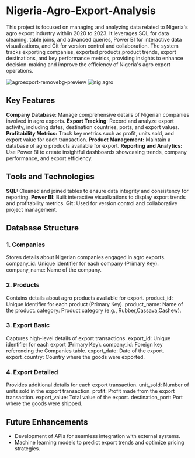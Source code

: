 # Nigeria-Agro-Export-Analysis
This project is focused on managing and analyzing data related to Nigeria's agro export industry withiin 2020 to 2023. It leverages SQL for data cleaning, table joins, and advanced queries, Power BI for interactive data visualizations, and Git for version control and collaboration. The system tracks exporting companies, exported products,product trends, export destinations, and key performance metrics, providing insights to enhance decision-making and improve the efficiency of Nigeria's agro export operations.

![agroexport-removebg-preview](https://github.com/user-attachments/assets/c382fbb6-36d5-4590-a526-a34b1d503cf9)   ![nig agro](https://github.com/user-attachments/assets/e134af53-b658-460e-bc2a-b374be31e7c1)

## Key Features
**Company Database**: Manage comprehensive details of Nigerian companies involved in agro exports.
**Export Tracking**: Record and analyze export activity, including dates, destination countries, ports, and export values.
**Profitability Metrics:** Track key metrics such as profit, units sold, and export value for each transaction.
**Product Management:** Maintain a database of agro products available for export.
**Reporting and Analytics:** Use Power BI to create insightful dashboards showcasing trends, company performance, and export efficiency.

## Tools and Technologies
**SQL:** Cleaned and joined tables to ensure data integrity and consistency for reporting.
**Power BI:** Built interactive visualizations to display export trends and profitability metrics.
**Git:** Used for version control and collaborative project management.

## Database Structure
### 1. Companies
Stores details about Nigerian companies engaged in agro exports.
company_id: Unique identifier for each company (Primary Key).
company_name: Name of the company.
### 2. Products
Contains details about agro products available for export.
product_id: Unique identifier for each product (Primary Key).
product_name: Name of the product.
category: Product category (e.g., Rubber,Cassava,Cashew).
### 3. Export Basic
Captures high-level details of export transactions.
export_id: Unique identifier for each export (Primary Key).
company_id: Foreign key referencing the Companies table.
export_date: Date of the export.
export_country: Country where the goods were exported.
### 4. Export Detailed
Provides additional details for each export transaction.
unit_sold: Number of units sold in the export transaction.
profit: Profit made from the export transaction.
export_value: Total value of the export.
destination_port: Port where the goods were shipped.
## Future Enhancements
- Development of APIs for seamless integration with external systems.
- Machine learning models to predict export trends and optimize pricing strategies.

